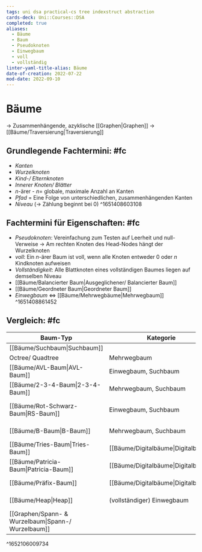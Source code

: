 ```yaml
---
tags: uni dsa practical-cs tree indexstruct abstraction
cards-deck: Uni::Courses::DSA
completed: true
aliases:
  - Bäume
  - Baum
  - Pseudoknoten
  - Einwegbaum
  - voll
  - vollständig
linter-yaml-title-alias: Bäume
date-of-creation: 2022-07-22
mod-date: 2022-09-10
---
```


# Bäume
→ Zusammenhängende, azyklische [[Graphen|Graphen]]
→ [[Bäume/Traversierung|Traversierung]]

## Grundlegende Fachtermini: #fc
- *Kanten*
- *Wurzelknoten*
- *Kind-/ Elternknoten*
- *Innerer Knoten/ Blätter*
- $n$-ärer - $n=$ globale, maximale Anzahl an Kanten
- *Pfad* = Eine Folge von unterschiedlichen, zusammenhängenden Kanten
- *Niveau* (→ Zählung beginnt bei 0)
^1651408603108

## Fachtermini für Eigenschaften: #fc
- *Pseudoknoten*: Vereinfachung zum Testen auf Leerheit und null-Verweise
	→ Am rechten Knoten des Head-Nodes hängt der Wurzelknoten
- *voll*: Ein $n$-ärer Baum ist voll, wenn alle Knoten entweder 0 oder $n$ Kindknoten aufweisen
- *Vollständigkeit*: Alle Blattknoten eines vollständigen Baumes liegen auf demselben Niveau
- [[Bäume/Balancierter Baum|Ausgeglichener/ Balancierter Baum]]
- [[Bäume/Geordneter Baum|Geordneter Baum]]
- *Einwegbaum* $\Leftrightarrow$ [[Bäume/Mehrwegbäume|Mehrwegbaum]]
^1651408861452

## Vergleich: #fc
| Baum-Typ                                            | Kategorie                     | Ausgeglichen   | Eigenschaften                    |     |
| --------------------------------------------------- | ----------------------------- | -------------- | -------------------------------- | --- |
| [[Bäume/Suchbaum\|Suchbaum]]                        |                               | $\times$       | binär                            |     |
| Octree/ Quadtree                                    | Mehrwegbaum                   | $\times$       | quartär/ octär                   |     |
| [[Bäume/AVL-Baum\|AVL-Baum]]                        | Einwegbaum, Suchbaum          | $\checkmark$ | AVL-Kriterium                    |     |
| [[Bäume/2-3-4-Baum\|2-3-4-Baum]]                    | Mehrwegbaum, Suchbaum         | $\checkmark$   | 2-3-4-Knoten                     |     |
| [[Bäume/Rot-Schwarz-Baum\|RS-Baum]]                 | Einwegbaum, Suchbaum          | $\checkmark$  | Schwarztiefe, binärer 2-3-4-Baum |     |
| [[Bäume/B-Baum\|B-Baum]]                            | Mehrwegbaum, Suchbaum         | $\checkmark$   | B-Baum-Kriterium                 |     |
| [[Bäume/Tries-Baum\|Tries-Baum]]                    | [[Bäume/Digitalbäume\|Digitalbaum]] | $\times$       | Kante = Buchstabe                |     |
| [[Bäume/Patricia-Baum\|Patricia-Baum]]              | [[Bäume/Digitalbäume\|Digitalbaum]] | $\times$       | Knoten = Überspringen            |     |
| [[Bäume/Präfix-Baum]]                                     | [[Bäume/Digitalbäume\|Digitalbaum]] | $\times$       | Knoten = In-/Suf-/Präfix         |     |
| [[Bäume/Heap\|Heap]]                                | (vollständiger) Einwegbaum    | $\checkmark$   | Partielle Ordnung                |     |
| [[Graphen/Spann- & Wurzelbaum\|Spann-/ Wurzelbaum]] |                              | $\times$               |                                  |     |
^1652106009734
